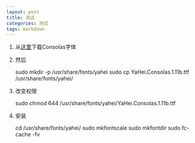```yaml
---
layout: post
title: 测试
categories: 测试
tags: markdown
---
```


1. 从[这里][1]下载Consolas字体
   
	[1]: http://www.iplaysoft.com/consolas.html/

2. 然后

	sudo mkdir -p /usr/share/fonts/yahei
	sudo cp YaHei.Consolas.1.11b.ttf /usr/share/fonts/yahei/

3. 改变权限

	sudo chmod 644 /usr/share/fonts/yahei/YaHei.Consolas.1.11b.ttf

4. 安装

	cd /usr/share/fonts/yahei/
	sudo mkfontscale
	sudo mkfontdir
	sudo fc-cache -fv











